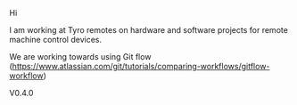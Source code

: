 Hi

I am working at Tyro remotes on hardware and software projects for remote machine control devices.

We are working towards using Git flow (https://www.atlassian.com/git/tutorials/comparing-workflows/gitflow-workflow)

V0.4.0